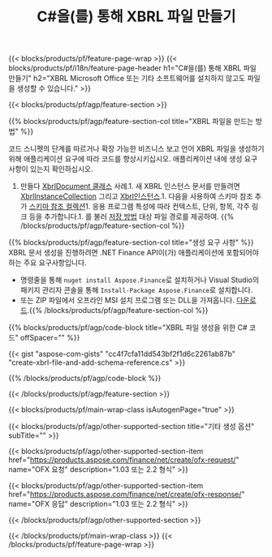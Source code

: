 ﻿---
title: C#을(를) 통해 XBRL 파일 만들기
description: XBRL 파일 생성을 위한 샘플 코드입니다. .NET 기반 애플리케이션 내에서 배치 XBRL 파일 생성을 위해 API 예제 코드를 사용하십시오. 
url: /ko/net/create/xbrl/
family: finance
platformtag: net
feature: create
informat: XBRL
outformat: 
otherformats: 
---
{{< blocks/products/pf/feature-page-wrap >}}
{{< blocks/products/pf/i18n/feature-page-header h1="C#을(를) 통해 XBRL 파일 만들기" h2="XBRL Microsoft Office 또는 기타 소프트웨어를 설치하지 않고도 파일을 생성할 수 있습니다." >}}

{{< blocks/products/pf/agp/feature-section >}}

{{% blocks/products/pf/agp/feature-section-col title="XBRL 파일을 만드는 방법" %}}

코드 스니펫의 단계를 따르거나 확장 가능한 비즈니스 보고 언어 XBRL 파일을 생성하기 위해 애플리케이션 요구에 따라 코드를 향상시키십시오. 애플리케이션 내에 생성 요구 사항이 있는지 확인하십시오.

1. 만들다 [XbrlDocument 클래스](https://apireference.aspose.com/finance/net/aspose.finance.xbrl/xbrldocument) 사례.1. 새 XBRL 인스턴스 문서를 만들려면 [XbrlInstanceCollection](https://apireference.aspose.com/finance/net/aspose.finance.xbrl/xbrlinstancecollection) 그리고 [Xbrl인스턴스](https://apireference.aspose.com/finance/net/aspose.finance.xbrl/xbrlinstance).1. 다음을 사용하여 스키마 참조 추가 [스키마 참조 컬렉션](https://apireference.aspose.com/finance/net/aspose.finance.xbrl/schemarefcollection)1. 응용 프로그램 특성에 따라 컨텍스트, 단위, 항목, 각주 링크 등을 추가합니다.1. 를 불러 [저장 방법](https://apireference.aspose.com/finance/net/aspose.finance.xbrl.xbrldocument/save/methods/1) 대상 파일 경로를 제공하여.
{{% /blocks/products/pf/agp/feature-section-col %}}

{{% blocks/products/pf/agp/feature-section-col title="생성 요구 사항" %}}
XBRL 문서 생성을 진행하려면 .NET Finance API이(가) 애플리케이션에 포함되어야 하는 주요 요구사항입니다. 
- 명령줄을 통해 ```nuget install Aspose.Finance```로 설치하거나 Visual Studio의 패키지 관리자 콘솔을 통해 ```Install-Package Aspose.Finance```로 설치합니다.
- 또는 ZIP 파일에서 오프라인 MSI 설치 프로그램 또는 DLL을 가져옵니다. [다운로드](https://downloads.aspose.com/finance/net).{{% /blocks/products/pf/agp/feature-section-col %}}

{{% blocks/products/pf/agp/code-block title="XBRL 파일 생성을 위한 C# 코드" offSpacer="" %}}

{{< gist "aspose-com-gists" "cc4f7cfa11dd543bf2f1d6c2261ab87b" "create-xbrl-file-and-add-schema-reference.cs" >}}

{{% /blocks/products/pf/agp/code-block %}}

{{< /blocks/products/pf/agp/feature-section >}}

{{< blocks/products/pf/main-wrap-class isAutogenPage="true" >}}

{{< blocks/products/pf/agp/other-supported-section title="기타 생성 옵션" subTitle="" >}}

{{< blocks/products/pf/agp/other-supported-section-item href="https://products.aspose.com/finance/net/create/ofx-request/" name="OFX 요청" description="1.03 또는 2.2 형식" >}}

{{< blocks/products/pf/agp/other-supported-section-item href="https://products.aspose.com/finance/net/create/ofx-response/" name="OFX 응답" description="1.03 또는 2.2 형식" >}}

{{< /blocks/products/pf/agp/other-supported-section >}}

{{< /blocks/products/pf/main-wrap-class >}}
{{< /blocks/products/pf/feature-page-wrap >}}